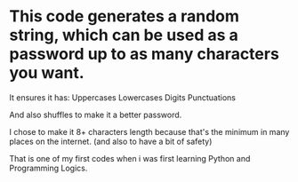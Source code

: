 # This code generates a random string, which can be used as a password up to as many characters you want. 

It ensures it has:
Uppercases
Lowercases
Digits
Punctuations

And also shuffles to make it a better password.

I chose to make it 8+ characters length because that's the minimum in many places on the internet. (and also to have a bit of safety)

That is one of my first codes when i was first learning Python and Programming Logics.
